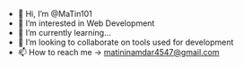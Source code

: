 - 👋 Hi, I’m @MaTin101
- 👀 I’m interested in Web Development
- 🌱 I’m currently learning...
- 💞️ I’m looking to collaborate on tools used for development
- 📫 How to reach me -> matininamdar4547@gmail.com

<!---
MaTin101/MaTin101 is a ✨ special ✨ repository because its `README.md` (this file) appears on your GitHub profile.
You can click the Preview link to take a look at your changes.
--->
